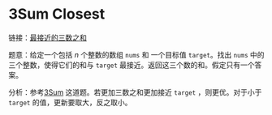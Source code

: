 # 3Sum Closest

链接：[最接近的三数之和](https://leetcode-cn.com/problems/3sum-closest/description/)

题意：给定一个包括 *n* 个整数的数组 `nums` 和 一个目标值 `target`。找出 `nums` 中的三个整数，使得它们的和与 `target` 最接近。返回这三个数的和。假定只有一个答案。

分析：参考[3Sum](../3Sum) 这道题。若更加三数之和更加接近 `target` ，则更优。对于小于 `target` 的值，更新要取大，反之取小。